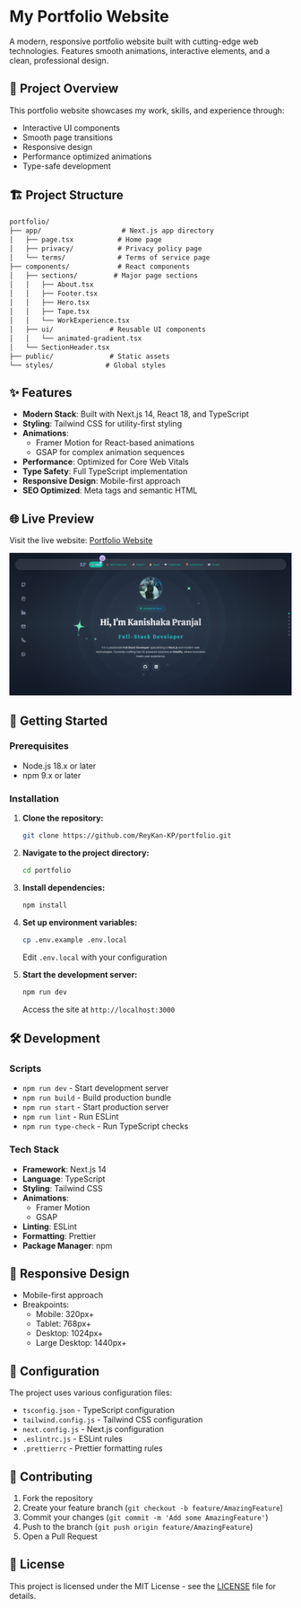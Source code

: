 # My Portfolio Website

A modern, responsive portfolio website built with cutting-edge web technologies. Features smooth animations, interactive elements, and a clean, professional design.

## 🎯 Project Overview

This portfolio website showcases my work, skills, and experience through:
- Interactive UI components
- Smooth page transitions
- Responsive design
- Performance optimized animations
- Type-safe development

## 🏗️ Project Structure

```
portfolio/
├── app/                    # Next.js app directory
│   ├── page.tsx           # Home page
│   ├── privacy/           # Privacy policy page
│   └── terms/             # Terms of service page
├── components/            # React components
│   ├── sections/         # Major page sections
│   │   ├── About.tsx
│   │   ├── Footer.tsx
│   │   ├── Hero.tsx
│   │   ├── Tape.tsx
│   │   └── WorkExperience.tsx
│   ├── ui/              # Reusable UI components
│   │   └── animated-gradient.tsx
│   └── SectionHeader.tsx
├── public/              # Static assets
└── styles/             # Global styles
```

## ✨ Features

- **Modern Stack**: Built with Next.js 14, React 18, and TypeScript
- **Styling**: Tailwind CSS for utility-first styling
- **Animations**: 
  - Framer Motion for React-based animations
  - GSAP for complex animation sequences
- **Performance**: Optimized for Core Web Vitals
- **Type Safety**: Full TypeScript implementation
- **Responsive Design**: Mobile-first approach
- **SEO Optimized**: Meta tags and semantic HTML

## 🌐 Live Preview

Visit the live website: [Portfolio Website](https://portfolio-kanishaka-pranjal.vercel.app/)

![Portfolio Website Preview](/public/images/preview.png)

## 🚀 Getting Started

### Prerequisites

- Node.js 18.x or later
- npm 9.x or later

### Installation

1. **Clone the repository:**
   ```bash
   git clone https://github.com/ReyKan-KP/portfolio.git
   ```

2. **Navigate to the project directory:**
   ```bash
   cd portfolio
   ```

3. **Install dependencies:**
   ```bash
   npm install
   ```

4. **Set up environment variables:**
   ```bash
   cp .env.example .env.local
   ```
   Edit `.env.local` with your configuration

5. **Start the development server:**
   ```bash
   npm run dev
   ```
   Access the site at `http://localhost:3000`

## 🛠️ Development

### Scripts

- `npm run dev` - Start development server
- `npm run build` - Build production bundle
- `npm run start` - Start production server
- `npm run lint` - Run ESLint
- `npm run type-check` - Run TypeScript checks

### Tech Stack

- **Framework**: Next.js 14
- **Language**: TypeScript
- **Styling**: Tailwind CSS
- **Animations**: 
  - Framer Motion
  - GSAP
- **Linting**: ESLint
- **Formatting**: Prettier
- **Package Manager**: npm

## 📱 Responsive Design

- Mobile-first approach
- Breakpoints:
  - Mobile: 320px+
  - Tablet: 768px+
  - Desktop: 1024px+
  - Large Desktop: 1440px+

## 🔧 Configuration

The project uses various configuration files:
- `tsconfig.json` - TypeScript configuration
- `tailwind.config.js` - Tailwind CSS configuration
- `next.config.js` - Next.js configuration
- `.eslintrc.js` - ESLint rules
- `.prettierrc` - Prettier formatting rules

## 🤝 Contributing

1. Fork the repository
2. Create your feature branch (`git checkout -b feature/AmazingFeature`)
3. Commit your changes (`git commit -m 'Add some AmazingFeature'`)
4. Push to the branch (`git push origin feature/AmazingFeature`)
5. Open a Pull Request

## 📄 License

This project is licensed under the MIT License - see the [LICENSE](LICENSE) file for details.


